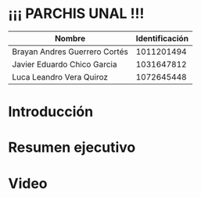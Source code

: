 # ¡¡¡ PARCHIS UNAL !!!
| Nombre                       | Identificación |
|------------------------------|----------------|
| Brayan Andres Guerrero Cortés| 1011201494     |
| Javier Eduardo Chico Garcia  | 1031647812     | 
| Luca Leandro Vera Quiroz     | 1072645448     | 
# Introducción
# Resumen ejecutivo
# Video
